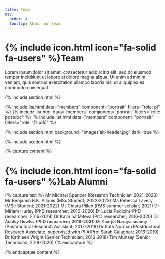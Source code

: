 ```yaml
---
title: Team
nav:
  order: 4
  tooltip: About our team
---
```


# {% include icon.html icon="fa-solid fa-users" %}Team

Lorem ipsum dolor sit amet, consectetur adipiscing elit, sed do eiusmod tempor
incididunt ut labore et dolore magna aliqua. Ut enim ad minim veniam, quis
nostrud exercitation ullamco laboris nisi ut aliquip ex ea commodo consequat.

{% include section.html %}

{% include list.html data="members" component="portrait" filters="role: pi" %}
{% include list.html data="members" component="portrait" filters="role: postdoc" %}
{% include list.html data="members" component="portrait" filters="role: ^(?!pi$)" %}

{% include section.html background="images/alt-header.jpg" dark=true %}

{% include section.html %}

{% capture content %}

# {% include icon.html icon="fa-solid fa-users" %}Lab Alumni

{% capture text %}
Mr Michael Spencer (Research Technician; 2021-2023)
Mr Benjamin H.K. Allouis (MSc Student; 2022-2023)
Ms Rebecca Lavery (MSc Student; 2021-2022)
Ms Chiara Pillen (RMS summer scholar; 2021)
Dr Miriam Hurley (PhD researcher; 2016-2020)
Dr Lucia Pedicini (PhD researcher; 2016-2019)
Dr Katarina Miteva (PhD researcher; 2016-2020)
Dr Ashley Rowley (PhD researcher; 2018-2021)
Dr Kaarjel Narayanasamy (Postdoctoral Research Assistant; 2017-2019)
Dr Ruth Norman (Postdoctoral Research Associate; supervised with PI A/Prof Sarah Calaghan; 2016-2019)
Dr Kathleen Wright (Senior Technician; 2016-2018)
Tim Munsey (Senior Technician; 2018-2020)
{% endcapture %}

{% endcapture content %}




